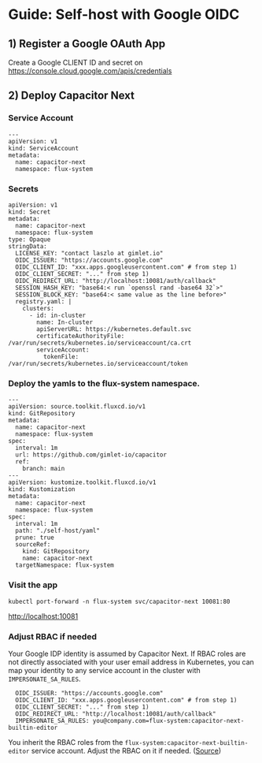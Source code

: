 # Guide: Self-host with Google OIDC

## 1) Register a Google OAuth App

Create a Google CLIENT ID and secret on https://console.cloud.google.com/apis/credentials

## 2) Deploy Capacitor Next

### Service Account

```
---
apiVersion: v1
kind: ServiceAccount
metadata:
  name: capacitor-next
  namespace: flux-system
```

### Secrets

```
apiVersion: v1
kind: Secret
metadata:
  name: capacitor-next
  namespace: flux-system
type: Opaque
stringData:
  LICENSE_KEY: "contact laszlo at gimlet.io"
  OIDC_ISSUER: "https://accounts.google.com"
  OIDC_CLIENT_ID: "xxx.apps.googleusercontent.com" # from step 1)
  OIDC_CLIENT_SECRET: "..." from step 1)
  OIDC_REDIRECT_URL: "http://localhost:10081/auth/callback"
  SESSION_HASH_KEY: "base64:< run `openssl rand -base64 32`>"
  SESSION_BLOCK_KEY: "base64:< same value as the line before>"
  registry.yaml: |
    clusters:
      - id: in-cluster
        name: In-cluster
        apiServerURL: https://kubernetes.default.svc
        certificateAuthorityFile: /var/run/secrets/kubernetes.io/serviceaccount/ca.crt
        serviceAccount:
          tokenFile: /var/run/secrets/kubernetes.io/serviceaccount/token
```

### Deploy the yamls to the flux-system namespace.

```
---
apiVersion: source.toolkit.fluxcd.io/v1
kind: GitRepository
metadata:
  name: capacitor-next
  namespace: flux-system
spec:
  interval: 1m
  url: https://github.com/gimlet-io/capacitor
  ref:
    branch: main
---
apiVersion: kustomize.toolkit.fluxcd.io/v1
kind: Kustomization
metadata:
  name: capacitor-next
  namespace: flux-system
spec:
  interval: 1m
  path: "./self-host/yaml"
  prune: true
  sourceRef:
    kind: GitRepository
    name: capacitor-next
  targetNamespace: flux-system
```

### Visit the app

```
kubectl port-forward -n flux-system svc/capacitor-next 10081:80
```

[http://localhost:10081](http://localhost:10081)

### Adjust RBAC if needed

Your Google IDP identity is assumed by Capacitor Next. If RBAC roles are not directly associated with your user email address in Kubernetes, you can map your identity to any service account in the cluster with `IMPERSONATE_SA_RULES`.

```
  OIDC_ISSUER: "https://accounts.google.com"
  OIDC_CLIENT_ID: "xxx.apps.googleusercontent.com" # from step 1)
  OIDC_CLIENT_SECRET: "..." from step 1)
  OIDC_REDIRECT_URL: "http://localhost:10081/auth/callback"
  IMPERSONATE_SA_RULES: you@company.com=flux-system:capacitor-next-builtin-editor
```

You inherit the RBAC roles from the `flux-system:capacitor-next-builtin-editor` service account. Adjust the RBAC on it if needed. ([Source](https://github.com/gimlet-io/capacitor/blob/main/self-host/yaml/role-builtin-editor.yaml))
